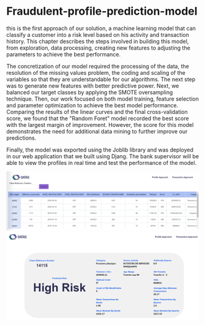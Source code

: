 # Fraudulent-profile-prediction-model

this is the first approach of our solution, a machine learning model that can classify a customer into a risk level based on his activity and transaction history. 
This chapter describes the steps involved in building this model, from exploration, data processing, creating new features to adjusting the parameters to achieve the best performance.

The concretization of our model required the processing of the data, the resolution of the missing values problem, the coding and scaling of the variables so that they are understandable for our algorithms.
The next step was to generate new features with better predictive power. Next, we balanced our target classes by applying the SMOTE oversampling technique.
Then, our work focused on both model training, feature selection and parameter optimization to achieve the best model performance.
Comparing the results of the linear curves and the final cross-validation score, we found that the "Random Foret" model recorded the best score with the largest margin of improvement. However, the score for this model demonstrates the need for additional data mining to further improve our predictions.

Finally, the model was exported using the Joblib library and was deployed in our web application that we built using Djang.
The bank supervisor will be able to view the profiles in real time and test the performance of the model.

![Profile-Table](Profile-Table.png)
![Profile-Results](Profile-Results.png)


